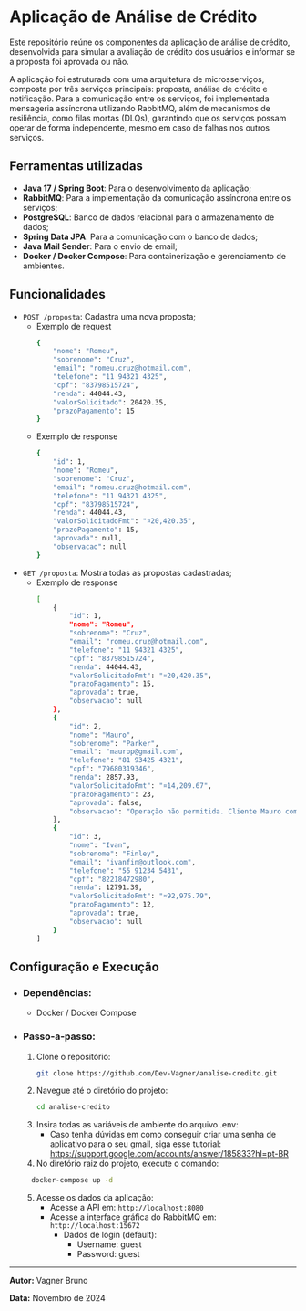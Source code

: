 # Aplicação de Análise de Crédito
Este repositório reúne os componentes da aplicação de análise de crédito, desenvolvida para simular a avaliação de crédito dos usuários e informar se a proposta foi aprovada ou não. 

A aplicação foi estruturada com uma arquitetura de microsserviços, composta por três serviços principais: proposta, análise de crédito e notificação. Para a comunicação entre os serviços, foi implementada mensageria assíncrona utilizando RabbitMQ, além de mecanismos de resiliência, como filas mortas (DLQs), garantindo que os serviços possam operar de forma independente, mesmo em caso de falhas nos outros serviços.

## Ferramentas utilizadas
  - **Java 17 / Spring Boot**: Para o desenvolvimento da aplicação;
  - **RabbitMQ**: Para a implementação da comunicação assíncrona entre os serviços;
  - **PostgreSQL**: Banco de dados relacional para o armazenamento de dados;
  - **Spring Data JPA**: Para a comunicação com o banco de dados;
  - **Java Mail Sender**: Para o envio de email;
  - **Docker / Docker Compose**: Para containerização e gerenciamento de ambientes.

## Funcionalidades
  - `POST /proposta`: Cadastra uma nova proposta;
    - Exemplo de request
      ```bash
      {
          "nome": "Romeu",
          "sobrenome": "Cruz",
          "email": "romeu.cruz@hotmail.com",
          "telefone": "11 94321 4325",
          "cpf": "83798515724",
          "renda": 44044.43,
          "valorSolicitado": 20420.35,
          "prazoPagamento": 15
      }
        ```
    - Exemplo de response
      ```bash
      {
          "id": 1,
          "nome": "Romeu",
          "sobrenome": "Cruz",
          "email": "romeu.cruz@hotmail.com",
          "telefone": "11 94321 4325",
          "cpf": "83798515724",
          "renda": 44044.43,
          "valorSolicitadoFmt": "¤20,420.35",
          "prazoPagamento": 15,
          "aprovada": null,
          "observacao": null
      }
        ```
  - `GET /proposta`: Mostra todas as propostas cadastradas;
    - Exemplo de response
      ```bash
      [
          {
              "id": 1,
              "nome": "Romeu",
              "sobrenome": "Cruz",
              "email": "romeu.cruz@hotmail.com",
              "telefone": "11 94321 4325",
              "cpf": "83798515724",
              "renda": 44044.43,
              "valorSolicitadoFmt": "¤20,420.35",
              "prazoPagamento": 15,
              "aprovada": true,
              "observacao": null
          },
          {
              "id": 2,
              "nome": "Mauro",
              "sobrenome": "Parker",
              "email": "maurop@gmail.com",
              "telefone": "81 93425 4321",
              "cpf": "79680319346",
              "renda": 2857.93,
              "valorSolicitadoFmt": "¤14,209.67",
              "prazoPagamento": 23,
              "aprovada": false,
              "observacao": "Operação não permitida. Cliente Mauro com nome negativado"
          },
          {
              "id": 3,
              "nome": "Ivan",
              "sobrenome": "Finley",
              "email": "ivanfin@outlook.com",
              "telefone": "55 91234 5431",
              "cpf": "82218472980",
              "renda": 12791.39,
              "valorSolicitadoFmt": "¤92,975.79",
              "prazoPagamento": 12,
              "aprovada": true,
              "observacao": null
          }
      ]
        ```

## Configuração e Execução
  - ### Dependências:
    - Docker / Docker Compose
  - ### Passo-a-passo:
    1. Clone o repositório:
        ```bash
        git clone https://github.com/Dev-Vagner/analise-credito.git
        ```
    2. Navegue até o diretório do projeto:
        ```bash
        cd analise-credito
        ```
    3. Insira todas as variáveis de ambiente do arquivo .env:
       - Caso tenha dúvidas em como conseguir criar uma senha de aplicativo para o seu gmail, siga esse tutorial: https://support.google.com/accounts/answer/185833?hl=pt-BR
    4. No diretório raiz do projeto, execute o comando:
      ```bash
        docker-compose up -d
      ```
    5. Acesse os dados da aplicação:
       - Acesse a API em: `http://localhost:8080`
       - Acesse a interface gráfica do RabbitMQ em: `http://localhost:15672`
         - Dados de login (default):
           - Username: guest
           - Password: guest

---

**Autor:** Vagner Bruno

**Data:** Novembro de 2024
